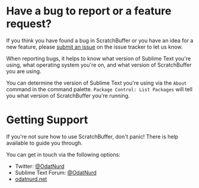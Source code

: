 # Have a bug to report or a feature request?

If you think you have found a bug in ScratchBuffer or you have an idea for a
new feature, please [submit an issue](https://github.com/STealthy-and-haSTy/ScratchBuffer/issues)
on the issue tracker to let us know.

When reporting bugs, it helps to know what version of Sublime Text you're
using, what operating system you're on, and what version of ScratchBuffer you
are using.

You can determine the version of Sublime Text you're using via the `About`
command in the command palette. `Package Control: List Packages` will tell you
what version of ScratchBuffer you're running.

# Getting Support

If you're not sure how to use ScratchBuffer, don't panic! There is help
available to guide you through.

You can get in touch via the following options:

 * Twitter: [@OdatNurd](https://twitter.com/OdatNurd)
 * Sublime Text Forum: [@OdatNurd](https://forum.sublimetext.com/users/odatnurd/activity)
 * [odatnurd.net](https://odatnurd.net)
